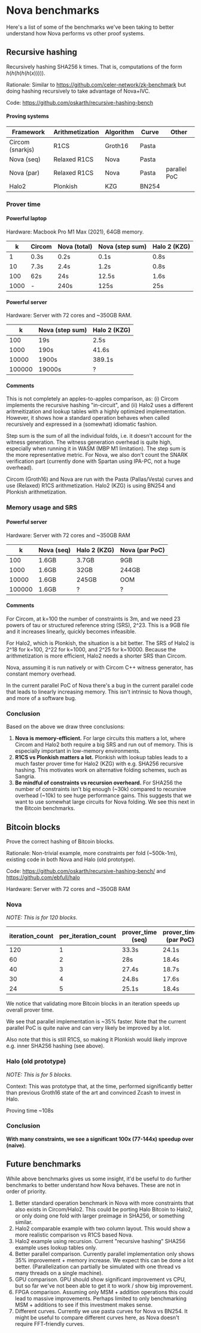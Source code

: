 # Nova benchmarks

Here's a list of some of the benchmarks we've been taking to better understand how Nova performs vs other proof systems.

## Recursive hashing

Recursively hashing SHA256 k times. That is, computations of the form $h(h(h(h(h(x)))))$.

Rationale: Similar to https://github.com/celer-network/zk-benchmark but doing hashing recursively to take advantage of Nova+IVC.

Code: https://github.com/oskarth/recursive-hashing-bench

#### Proving systems

| Framework        | Arithmetization | Algorithm | Curve  | Other        |
|------------------|-----------------|-----------|--------|--------------|
| Circom (snarkjs) | R1CS            | Groth16   | Pasta  |              |
| Nova (seq)       | Relaxed R1CS    | Nova      | Pasta  |              |
| Nova (par)       | Relaxed R1CS    | Nova      | Pasta  | parallel PoC |
| Halo2            | Plonkish        | KZG       | BN254  |              |

### Prover time

#### Powerful laptop

Hardware: Macbook Pro M1 Max (2021), 64GB memory.

| k     | Circom | Nova (total) | Nova (step sum) | Halo 2 (KZG) |
|-------|--------|--------------|-----------------|--------------|
| 1     | 0.3s   | 0.2s         | 0.1s            | 0.8s         |
| 10    | 7.3s   | 2.4s         | 1.2s            | 0.8s         |
| 100   | 62s    | 24s          | 12.5s           | 1.6s         |
| 1000  | -      | 240s         | 125s            | 25s          |

#### Powerful server

Hardware: Server with 72 cores and ~350GB RAM.

| k       | Nova (step sum) | Halo 2 (KZG) |
|---------|-----------------|--------------|
| 100     | 19s             | 2.5s         |
| 1000    | 190s            | 41.6s        |
| 10000   | 1900s           | 389.1s       |
| 100000  | 19000s          | ?            |

#### Comments

This is not completely an apples-to-apples comparison, as: (i) Circom implements the recursive hashing "in-circuit", and (ii) Halo2 uses a different aritmeitization and lookup tables with a highly optimized implementation. However, it shows how a standard operation behaves when called recursively and expressed in a (somewhat) idiomatic fashion.

Step sum is the sum of all the individual folds, i.e. it doesn't account for the witness generation. The witness generation overhead is quite high, especially when running it in WASM (MBP M1 limitation). The step sum is the more representative metric. For Nova, we also don't count the SNARK verification part (currently done with Spartan using IPA-PC, not a huge overhead).

Circom (Groth16) and Nova are run with the Pasta (Pallas/Vesta) curves and use (Relaxed) R1CS arithmetization. Halo2 (KZG) is using BN254 and Plonkish arithmetization.

### Memory usage and SRS

#### Powerful server

Hardware: Server with 72 cores and ~350GB RAM

| k       |  Nova (seq) | Halo 2 (KZG) | Nova (par PoC) |
|---------|---------------|--------------|-------------|
| 100     |  1.6GB        | 3.7GB        | 9GB         | 
| 1000    |  1.6GB        | 32GB         | 244GB       | 
| 10000   |  1.6GB        | 245GB        | OOM         | 
| 100000  |  1.6GB        | ?            | ?           |

#### Comments

For Circom, at k=100 the number of constraints is 3m, and we need 23 powers of tau or structured reference string (SRS), 2^23. This is a 9GB file and it increases linearly, quickly becomes infeasible.

For Halo2, which is Plonkish, the situation is a bit better. The SRS of Halo2 is 2^18 for k=100, 2^22 for k=1000, and 2^25 for k=10000. Because the arithmetization is more efficient, Halo2 needs a shorter SRS than Circom.

Nova, assuming it is run natively or with Circom C++ witness generator, has constant memory overhead.

In the current parallel PoC of Nova there's a bug in the current parallel code that leads to linearly increasing memory. This isn't intrinsic to Nova though, and more of a software bug.

### Conclusion

Based on the above we draw three conclusions:

1. **Nova is memory-efficient.** For large circuits this matters a lot, where Circom and Halo2 both require a big SRS and run out of memory. This is especially important in low-memory environments.
2. **R1CS vs Plonkish matters a lot.** Plonkish with lookup tables leads to a much faster prover time for Halo2 (KZG) with e.g. SHA256 recursive hashing. This motivates work on alternative folding schemes, such as Sangria.
3. **Be mindful of constraints vs recursion overheard.** For SHA256 the number of constraints isn't big enough (~30k) compared to recursive overhead (~10k) to see huge performance gains. This suggests that we want to use somewhat large circuits for Nova folding. We see this next in the Bitcoin benchmarks.

## Bitcoin blocks

Prove the correct hashing of Bitcoin blocks.

Rationale: Non-trivial example, more constraints per fold (~500k-1m), existing code in both Nova and Halo (old prototype).

Code: https://github.com/oskarth/recursive-hashing-bench/ and https://github.com/ebfull/halo

Hardware: Server with 72 cores and ~350GB RAM

### Nova

*NOTE: This is for 120 blocks.*

| iteration_count | per_iteration_count | prover_time (seq)      | prover_time (par PoC) |
| ---             | ---                 | ---              | --- | 
| 120             | 1                   | 33.3s| 24.1s |
| 60              | 2                   | 28s| 18.4s |
| 40              | 3                   | 27.4s| 18.7s|
| 30              | 4                   | 24.8s| 17.6s|
| 24              | 5                   | 25.1s| 18.4s|

We notice that validating more Bitcoin blocks in an iteration speeds up overall prover time.

We see that parallel implementation is ~35% faster. Note that the current parallel PoC is quite naive and can very likely be improved by a lot.

Also note that this is still R1CS, so making it Plonkish would likely improve e.g. inner SHA256 hashing (see above).

### Halo (old prototype)

*NOTE: This is for 5 blocks.*

Context: This was prototype that, at the time, performed significantly better than previous Groth16 state of the art and convinced Zcash to invest in Halo.

Proving time ~108s

### Conclusion

**With many constraints, we see a significant 100x (77-144x) speedup over (naive)**.

## Future benchmarks

While above benchmarks gives us some insight, it'd be useful to do further benchmarks to better understand how Nova behaves. These are not in order of priority.

1) Better standard operation benchmark in Nova with more constraints that also exists in Circom/Halo2. This could be porting Halo Bitcoin to Halo2, or only doing one fold with larger preimage in SHA256, or something similar.
2) Halo2 comparable example with two column layout. This would show a more realistic comparison vs R1CS based Nova.
3) Halo2 example using recursion. Current "recursive hashing" SHA256 example uses lookup tables only.
4) Better parallel comparison. Currently parallel implementation only shows 35% improvement + memory increase. We expect this can be done a lot better. (Parallelization can partially be simulated with one thread vs many threads on a single machine).
6) GPU comparison. GPU should show significant improvement vs CPU, but so far we've not been able to get it to work / show big improvement.
7) FPGA comparison. Assuming only MSM + addition operations this could lead to massive improvements. Perhaps limited to only benchmarking MSM + additions to see if this investment makes sense.
8) Different curves. Currently we use pasta curves for Nova vs BN254. It might be useful to compare different curves here, as Nova doesn't require FFT-friendly curves.
